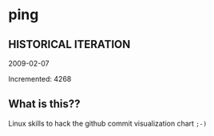 # ping

## HISTORICAL ITERATION
2009-02-07

Incremented: 4268

## What is this?? 
Linux skills to hack the github commit visualization chart `;-)`
